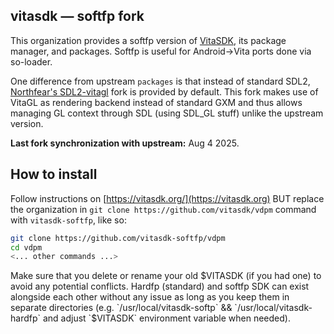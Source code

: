 ## vitasdk — softfp fork
This organization provides a softfp version of [VitaSDK](https://vitasdk.org), its package manager, and packages. Softfp is useful for Android->Vita ports done via so-loader.

One difference from upstream `packages` is that instead of standard SDL2, [Northfear's SDL2-vitagl](https://github.com/Northfear/SDL) fork is provided by default.
This fork makes use of VitaGL as rendering backend instead of standard GXM and thus allows managing GL context through SDL (using SDL_GL stuff) unlike the upstream version.

**Last fork synchronization with upstream:** Aug 4 2025.

## How to install

Follow instructions on [https://vitasdk.org/](https://vitasdk.org) BUT replace the organization in `git clone https://github.com/vitasdk/vdpm` command with `vitasdk-softfp`, like so:
```bash
git clone https://github.com/vitasdk-softfp/vdpm
cd vdpm
<... other commands ...>
```

Make sure that you delete or rename your old $VITASDK (if you had one) to avoid any potential conflicts. Hardfp (standard) and softfp SDK can exist alongside each other without any issue
as long as you keep them in separate directories (e.g. `/usr/local/vitasdk-softp` && `/usr/local/vitasdk-hardfp` and adjust `$VITASDK` environment variable when needed).
